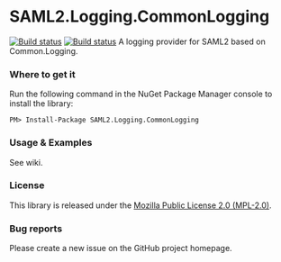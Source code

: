 # SAML2.Logging.CommonLogging

[![Build status](https://ci.appveyor.com/api/projects/status/0d3w62i0grl5pvcx/branch/release?svg=true)](https://ci.appveyor.com/project/i8beef/saml2-logging-commonlogging/branch/release)
[![Build status](https://ci.appveyor.com/api/projects/status/0d3w62i0grl5pvcx/branch/master?svg=true)](https://ci.appveyor.com/project/i8beef/saml2-logging-commonlogging/branch/master)
A logging provider for SAML2 based on Common.Logging.

### Where to get it

Run the following command in the NuGet Package Manager console to install the library:

    PM> Install-Package SAML2.Logging.CommonLogging

### Usage & Examples

See wiki.

### License

This library is released under the [Mozilla Public License 2.0 (MPL-2.0)](https://github.com/i8beef/SAML2.Logging.CommonLogging/blob/master/LICENSE).

### Bug reports

Please create a new issue on the GitHub project homepage.